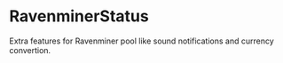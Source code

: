 # RavenminerStatus
Extra features for Ravenminer pool like sound notifications and currency convertion.
